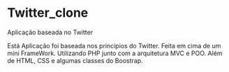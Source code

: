 # Twitter_clone
Aplicação baseada no Twitter

Está Aplicação foi baseada nos principios do Twitter. Feita em cima de um mini FrameWork.
Utilizando PHP junto com a arquitetura MVC e POO.
Além de HTML, CSS e algumas classes do Boostrap.
